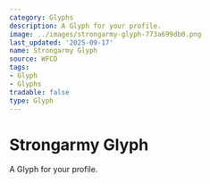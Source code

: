 ```yaml
---
category: Glyphs
description: A Glyph for your profile.
image: ../images/strongarmy-glyph-773a699db0.png
last_updated: '2025-09-17'
name: Strongarmy Glyph
source: WFCD
tags:
- Glyph
- Glyphs
tradable: false
type: Glyph
---
```


# Strongarmy Glyph

A Glyph for your profile.

